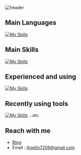 ![header](https://capsule-render.vercel.app/api?type=wave&color=auto&height=300&section=header&text=Hoplin%20&fontSize=90)


## Main Languages
[![My Skills](https://skills.thijs.gg/icons?i=js,nodejs,ts,py,java)](https://skills.thijs.gg)

## Main Skills
[![My Skills](https://skills.thijs.gg/icons?i=express,nestjs,spring,redis,mysql,mongodb,nginx,kubernetes,docker,git,aws,gcp,jest)](https://skills.thijs.gg)
## Experienced and using
[![My Skills](https://skills.thijs.gg/icons?i=bash,c,cmake,html,css,jquery,bootstrap,regex,django,fastapi,flask,go,gradle,grafana,graphql,postgres,jenkins,kotlin,laravel,latex,matlab,php,qt,react,swift,tensorflow,webpack,babel)](https://skills.thijs.gg)
## Recently using tools
[![My Skills](https://skills.thijs.gg/icons?i=arduino,raspberrypi,discord,vim,neovim,postman,vscode,idea,figma)](https://skills.thijs.gg) ...etc

## Reach with me
- [Blog](https://velog.io/@hoplin)
- Email : jhoplin7259@gmail.com
